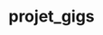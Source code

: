# projet_gigs
 <a href="file:///C:/Users/Anil%20Gupta/Desktop/shraddha/project/projet_gigs/Landing%20Page/winter_wear.html">
